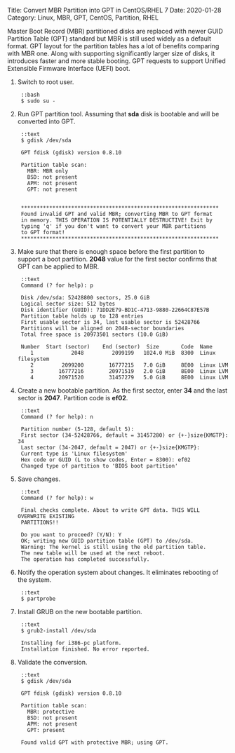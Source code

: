 Title: Convert MBR Partition into GPT in CentOS/RHEL 7
Date: 2020-01-28
Category: Linux, MBR, GPT, CentOS, Partition, RHEL

Master Boot Record (MBR) partitioned disks are replaced with newer GUID Partition Table (GPT) standard but MBR is still used widely as a default format. GPT layout for the partition tables has a lot of benefits comparing with MBR one. Along with supporting significantly larger size of disks, it introduces faster and more stable booting. GPT requests to support Unified Extensible Firmware Interface (UEFI) boot.

1. Switch to root user.

        ::bash
        $ sudo su - 

2. Run GPT partition tool. Assuming that **sda** disk is bootable and will be converted into GPT.

        ::text
        $ gdisk /dev/sda
    
        GPT fdisk (gdisk) version 0.8.10

        Partition table scan:
          MBR: MBR only
          BSD: not present
          APM: not present
          GPT: not present


        ***************************************************************
        Found invalid GPT and valid MBR; converting MBR to GPT format
        in memory. THIS OPERATION IS POTENTIALLY DESTRUCTIVE! Exit by
        typing 'q' if you don't want to convert your MBR partitions
        to GPT format!
        ***************************************************************

3. Make sure that there is enough space before the first partition to support a boot partition. **2048** value for the first sector confirms that GPT can be applied to MBR.

        ::text
        Command (? for help): p
    
        Disk /dev/sda: 52428800 sectors, 25.0 GiB
        Logical sector size: 512 bytes
        Disk identifier (GUID): 71DD2E79-BD1C-4713-9880-22664C87E57B
        Partition table holds up to 128 entries
        First usable sector is 34, last usable sector is 52428766
        Partitions will be aligned on 2048-sector boundaries
        Total free space is 20973501 sectors (10.0 GiB)

        Number  Start (sector)    End (sector)  Size       Code  Name
           1            2048         2099199   1024.0 MiB  8300  Linux filesystem
           2         2099200        16777215   7.0 GiB     8E00  Linux LVM
           3        16777216        20971519   2.0 GiB     8E00  Linux LVM
           4        20971520        31457279   5.0 GiB     8E00  Linux LVM

4. Create a new bootable partition. As the first sector, enter **34** and the last sector is **2047**. Partition code is **ef02**.

        ::text
        Command (? for help): n

        Partition number (5-128, default 5): 
        First sector (34-52428766, default = 31457280) or {+-}size{KMGTP}: 34
        Last sector (34-2047, default = 2047) or {+-}size{KMGTP}: 
        Current type is 'Linux filesystem'
        Hex code or GUID (L to show codes, Enter = 8300): ef02
        Changed type of partition to 'BIOS boot partition'

5. Save changes.
    
        ::text
        Command (? for help): w

        Final checks complete. About to write GPT data. THIS WILL OVERWRITE EXISTING
        PARTITIONS!!

        Do you want to proceed? (Y/N): Y
        OK; writing new GUID partition table (GPT) to /dev/sda.
        Warning: The kernel is still using the old partition table.
        The new table will be used at the next reboot.
        The operation has completed successfully.

6. Notify the operation system about changes. It eliminates rebooting of the system.

        ::text
        $ partprobe

7. Install GRUB on the new bootable partition.

        ::text
        $ grub2-install /dev/sda

        Installing for i386-pc platform.
        Installation finished. No error reported.

8. Validate the conversion.

        ::text
        $ gdisk /dev/sda

        GPT fdisk (gdisk) version 0.8.10

        Partition table scan:
          MBR: protective
          BSD: not present
          APM: not present
          GPT: present

        Found valid GPT with protective MBR; using GPT.
